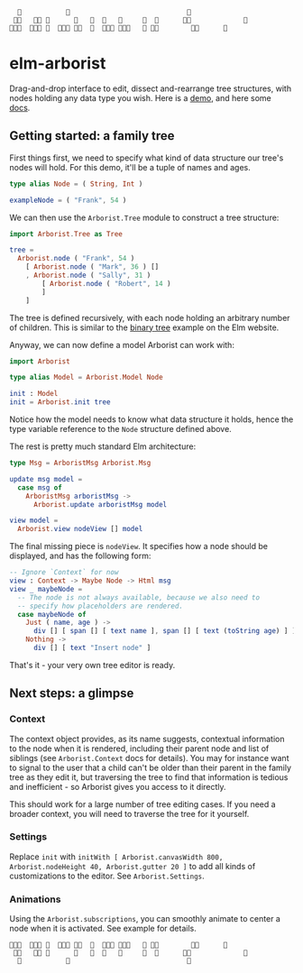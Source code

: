 ```
  🌲           🌲                             🌲          
 🌲🌲   🌲🌲 🌲      🌲   🌲  🌲   🌲     🌲  🌲      🌲🌲             🌲    
🌲🌲🌲  🌲🌲🌲 🌲  🌲🌲🌲 🌲🌲  🌲  🌲🌲🌲 🌲🌲🌲   🌲 🌲🌲        🌲🌲      🌲   
```

# elm-arborist

Drag-and-drop interface to edit, dissect and-rearrange tree structures, with nodes holding any data type you wish. Here is a [demo](https://peterszerzo.github.io/elm-arborist/), and here some [docs](http://package.elm-lang.org/packages/peterszerzo/elm-arborist/latest).

## Getting started: a family tree

First things first, we need to specify what kind of data structure our tree's nodes will hold. For this demo, it'll be a tuple of names and ages.

```elm
type alias Node = ( String, Int )

exampleNode = ( "Frank", 54 )
```

We can then use the `Arborist.Tree` module to construct a tree structure:

```elm
import Arborist.Tree as Tree

tree =
  Arborist.node ( "Frank", 54 )
    [ Arborist.node ( "Mark", 36 ) []
    , Arborist.node ( "Sally", 31 )
        [ Arborist.node ( "Robert", 14 )
        ]
    ]
```

The tree is defined recursively, with each node holding an arbitrary number of children. This is similar to the [binary tree](http://elm-lang.org/examples/binary-tree) example on the Elm website.

Anyway, we can now define a model Arborist can work with:

```elm
import Arborist

type alias Model = Arborist.Model Node

init : Model
init = Arborist.init tree
```

Notice how the model needs to know what data structure it holds, hence the type variable reference to the `Node` structure defined above.

The rest is pretty much standard Elm architecture:

```elm
type Msg = ArboristMsg Arborist.Msg

update msg model =
  case msg of
    ArboristMsg arboristMsg ->
      Arborist.update arboristMsg model

view model =
  Arborist.view nodeView [] model
```

The final missing piece is `nodeView`. It specifies how a node should be displayed, and has the following form:

```elm
-- Ignore `Context` for now
view : Context -> Maybe Node -> Html msg
view _ maybeNode =
  -- The node is not always available, because we also need to
  -- specify how placeholders are rendered. 
  case maybeNode of
    Just ( name, age ) ->
      div [] [ span [] [ text name ], span [] [ text (toString age) ] ]    
    Nothing ->
      div [] [ text "Insert node" ] 
```

That's it - your very own tree editor is ready.

## Next steps: a glimpse

### Context

The context object provides, as its name suggests, contextual information to the node when it is rendered, including their parent node and list of siblings (see `Arborist.Context` docs for details). You may for instance want to signal to the user that a child can't be older than their parent in the family tree as they edit it, but traversing the tree to find that information is tedious and inefficient - so Arborist gives you access to it directly.

This should work for a large number of tree editing cases. If you need a broader context, you will need to traverse the tree for it yourself.

### Settings

Replace `init` with `initWith [ Arborist.canvasWidth 800, Arborist.nodeHeight 40, Arborist.gutter 20 ]` to add all kinds of customizations to the editor. See `Arborist.Settings`. 

### Animations

Using the `Arborist.subscriptions`, you can smoothly animate to center a node when it is activated. See example for details.

```
🌲🌲🌲  🌲🌲🌲 🌲  🌲🌲🌲 🌲🌲  🌲  🌲🌲🌲 🌲🌲🌲   🌲 🌲🌲        🌲🌲      🌲   
 🌲🌲   🌲🌲 🌲      🌲   🌲  🌲   🌲     🌲  🌲      🌲🌲             🌲    
  🌲           🌲                             🌲          
```

